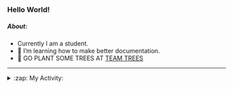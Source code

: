 ### Hello World!

##### About:
- Currently I am a student.
- 🌱 I’m learning how to make better documentation.
- 🌱 GO PLANT SOME TREES AT [TEAM TREES](https://teamtrees.org/)

---
<details>
  <summary>:zap: My Activity:</summary>
  
<!--START_SECTION:waka-->
![Code Time](http://img.shields.io/badge/Code%20Time-1%2C132%20hrs%204%20mins-blue)

**I'm a Night 🦉** 

```text
🌞 Morning                1145 commits        ██░░░░░░░░░░░░░░░░░░░░░░░   08.36 % 
🌆 Daytime                5086 commits        █████████░░░░░░░░░░░░░░░░   37.13 % 
🌃 Evening                3921 commits        ███████░░░░░░░░░░░░░░░░░░   28.63 % 
🌙 Night                  3545 commits        ██████░░░░░░░░░░░░░░░░░░░   25.88 % 
```
📅 **I'm Most Productive on Wednesday** 

```text
Monday                   2142 commits        ████░░░░░░░░░░░░░░░░░░░░░   15.64 % 
Tuesday                  1700 commits        ███░░░░░░░░░░░░░░░░░░░░░░   12.41 % 
Wednesday                3216 commits        ██████░░░░░░░░░░░░░░░░░░░   23.48 % 
Thursday                 1577 commits        ███░░░░░░░░░░░░░░░░░░░░░░   11.51 % 
Friday                   1316 commits        ██░░░░░░░░░░░░░░░░░░░░░░░   09.61 % 
Saturday                 1256 commits        ██░░░░░░░░░░░░░░░░░░░░░░░   09.17 % 
Sunday                   2490 commits        █████░░░░░░░░░░░░░░░░░░░░   18.18 % 
```


📊 **This Week I Spent My Time On** 

```text
🔥 Editors: 
VS Code                  2 hrs 52 mins       █████████████████████████   100.00 % 

🐱‍💻 Projects: 
praise                   1 hr 29 mins        █████████████░░░░░░░░░░░░   51.64 % 
discord-bot              1 hr 23 mins        ████████████░░░░░░░░░░░░░   48.36 % 
```


 Last Updated on 31/05/2023 11:07:20 UTC
<!--END_SECTION:waka-->
</details>
